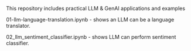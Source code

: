This repository includes practical LLM & GenAI applications and examples

01-llm-language-translation.ipynb - shows an LLM can be a language translator.

02_llm_sentiment_classifier.ipynb - shows LLM can perform sentiment classifier.



